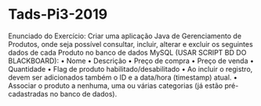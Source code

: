# Tads-Pi3-2019

Enunciado do Exercício:
Criar uma aplicação Java de Gerenciamento de Produtos, onde seja
possível consultar, incluir, alterar e excluir os seguintes dados de cada
Produto no banco de dados MySQL (USAR SCRIPT BD DO BLACKBOARD):
• Nome
• Descrição
• Preço de compra
• Preço de venda
• Quantidade
• Flag de produto habilitado/desabilitado
• Ao incluir o registro, devem ser adicionados também o ID e a data/hora (timestamp)
atual.
• Associar o produto a nenhuma, uma ou várias categorias (já estão pré-cadastradas
no banco de dados).
